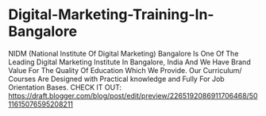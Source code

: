# Digital-Marketing-Training-In-Bangalore
NIDM (National Institute Of Digital Marketing) Bangalore Is One Of The Leading Digital Marketing Institute In Bangalore, India And We Have Brand Value For The Quality Of Education Which We Provide. Our Curriculum/ Courses Are Designed with Practical knowledge and Fully For Job Orientation Bases.
CHECK IT OUT: https://draft.blogger.com/blog/post/edit/preview/2265192086911706468/5011615076595208211
